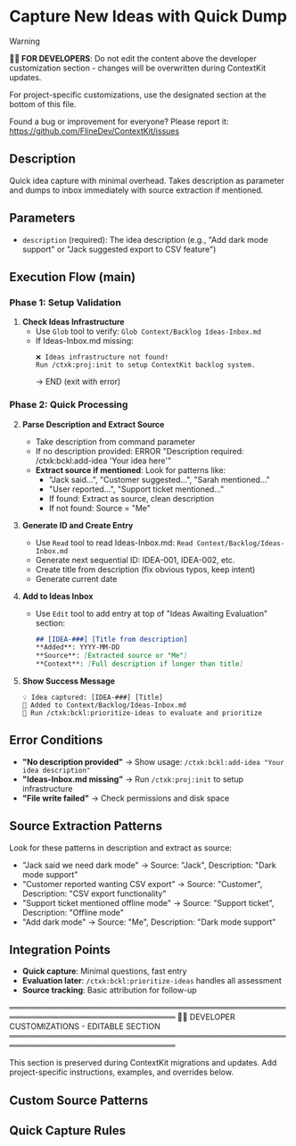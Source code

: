 # Capture New Ideas with Quick Dump
<!-- Template Version: 1 | ContextKit: 0.0.0 | Updated: 2025-09-15 -->

> [!WARNING]
> **👩‍💻 FOR DEVELOPERS**: Do not edit the content above the developer customization section - changes will be overwritten during ContextKit updates.
>
> For project-specific customizations, use the designated section at the bottom of this file.
>
> Found a bug or improvement for everyone? Please report it: https://github.com/FlineDev/ContextKit/issues

## Description
Quick idea capture with minimal overhead. Takes description as parameter and dumps to inbox immediately with source extraction if mentioned.

## Parameters
- `description` (required): The idea description (e.g., "Add dark mode support" or "Jack suggested export to CSV feature")

## Execution Flow (main)

### Phase 1: Setup Validation

1. **Check Ideas Infrastructure**
   - Use `Glob` tool to verify: `Glob Context/Backlog Ideas-Inbox.md`
   - If Ideas-Inbox.md missing:
     ```
     ❌ Ideas infrastructure not found!
     Run /ctxk:proj:init to setup ContextKit backlog system.
     ```
     → END (exit with error)

### Phase 2: Quick Processing

2. **Parse Description and Extract Source**
   - Take description from command parameter
   - If no description provided: ERROR "Description required: /ctxk:bckl:add-idea 'Your idea here'"
   - **Extract source if mentioned**: Look for patterns like:
     - "Jack said...", "Customer suggested...", "Sarah mentioned..."
     - "User reported...", "Support ticket mentioned..."
     - If found: Extract as source, clean description
     - If not found: Source = "Me"

3. **Generate ID and Create Entry**
   - Use `Read` tool to read Ideas-Inbox.md: `Read Context/Backlog/Ideas-Inbox.md`
   - Generate next sequential ID: IDEA-001, IDEA-002, etc.
   - Create title from description (fix obvious typos, keep intent)
   - Generate current date

4. **Add to Ideas Inbox**
   - Use `Edit` tool to add entry at top of "Ideas Awaiting Evaluation" section:
     ```markdown
     ## [IDEA-###] [Title from description]
     **Added**: YYYY-MM-DD
     **Source**: [Extracted source or "Me"]
     **Context**: [Full description if longer than title]
     ```

5. **Show Success Message**
   ```
   💡 Idea captured: [IDEA-###] [Title]
   📁 Added to Context/Backlog/Ideas-Inbox.md
   🔄 Run /ctxk:bckl:prioritize-ideas to evaluate and prioritize
   ```

## Error Conditions

- **"No description provided"** → Show usage: `/ctxk:bckl:add-idea "Your idea description"`
- **"Ideas-Inbox.md missing"** → Run `/ctxk:proj:init` to setup infrastructure
- **"File write failed"** → Check permissions and disk space

## Source Extraction Patterns

Look for these patterns in description and extract as source:
- "Jack said we need dark mode" → Source: "Jack", Description: "Dark mode support"
- "Customer reported wanting CSV export" → Source: "Customer", Description: "CSV export functionality"
- "Support ticket mentioned offline mode" → Source: "Support ticket", Description: "Offline mode"
- "Add dark mode" → Source: "Me", Description: "Dark mode support"

## Integration Points

- **Quick capture**: Minimal questions, fast entry
- **Evaluation later**: `/ctxk:bckl:prioritize-ideas` handles all assessment
- **Source tracking**: Basic attribution for follow-up

════════════════════════════════════════════════════════════════════════════════
👩‍💻 DEVELOPER CUSTOMIZATIONS - EDITABLE SECTION
════════════════════════════════════════════════════════════════════════════════

This section is preserved during ContextKit migrations and updates.
Add project-specific instructions, examples, and overrides below.

## Custom Source Patterns

<!-- Add project-specific source extraction patterns -->

## Quick Capture Rules

<!-- Add project-specific rapid entry customizations -->